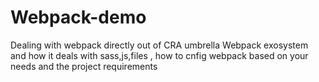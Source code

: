 # Webpack-demo
Dealing with webpack directly out of CRA umbrella 
Webpack exosystem and how it deals with sass,js,files , how to cnfig webpack based on your needs and the project requirements

